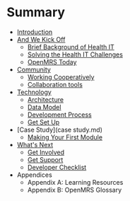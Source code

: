 # Summary

* [Introduction](README.md)
* [And We Kick Off](and_we_kick_off.md)
   * [Brief Background of Health IT](Kick_off/brief_background_of_health_it.md)
   * [Solving the Health IT Challenges](Kick_off/solving_the_health_it_challenges_our_responsemd.md)
   * [OpenMRS Today](Kick_off/openmrs_today.md)
* [Community](Community.md)
   * [Working Cooperatively](Community/workingCooperatively.md)
   * [Collaboration tools](Community/collaborationTools.md)
* [Technology](Technology.md)
   * [Architecture](Technology/architecture.md)
   * [Data Model](Technology/dataModel.md)
   * [Development Process](Technology/developmentProcess.md)
   * [Get Set Up](Technology/getSetUp.md)
* [Case Study](case study.md)
   * [Making Your First Module](Case_study/yourFirstModule.md)
* [What's Next](what_next.md)
   * [Get Involved](What_next/getInvolved.md)
   * [Get Support](What_next/getSupport.md)
   * [Developer Checklist](What_next/devChecklist.md)
* Appendices
   * Appendix A: Learning Resources
   * Appendix B: OpenMRS Glossary

